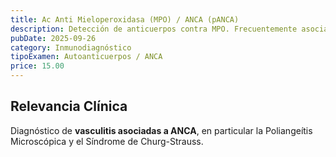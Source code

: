 ```yaml
---
title: Ac Anti Mieloperoxidasa (MPO) / ANCA (pANCA)
description: Detección de anticuerpos contra MPO. Frecuentemente asociado a **vasculitis** de vasos pequeños, como la Poliangeítis Microscópica.
pubDate: 2025-09-26
category: Inmunodiagnóstico
tipoExamen: Autoanticuerpos / ANCA
price: 15.00
---
```


## Relevancia Clínica
Diagnóstico de **vasculitis asociadas a ANCA**, en particular la Poliangeítis Microscópica y el Síndrome de Churg-Strauss.